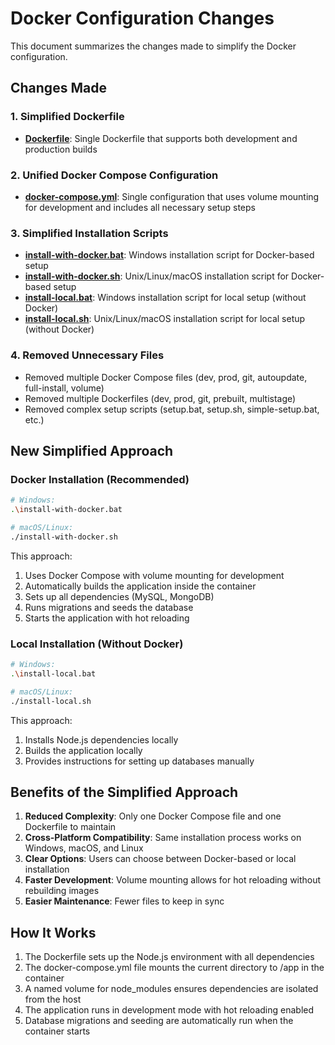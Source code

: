 # Docker Configuration Changes

This document summarizes the changes made to simplify the Docker configuration.

## Changes Made

### 1. Simplified Dockerfile
- **[Dockerfile](file:///d:/job/expansion-management/Dockerfile)**: Single Dockerfile that supports both development and production builds

### 2. Unified Docker Compose Configuration
- **[docker-compose.yml](file:///d:/job/expansion-management/docker-compose.yml)**: Single configuration that uses volume mounting for development and includes all necessary setup steps

### 3. Simplified Installation Scripts
- **[install-with-docker.bat](file:///d:/job/expansion-management/install-with-docker.bat)**: Windows installation script for Docker-based setup
- **[install-with-docker.sh](file:///d:/job/expansion-management/install-with-docker.sh)**: Unix/Linux/macOS installation script for Docker-based setup
- **[install-local.bat](file:///d:/job/expansion-management/install-local.bat)**: Windows installation script for local setup (without Docker)
- **[install-local.sh](file:///d:/job/expansion-management/install-local.sh)**: Unix/Linux/macOS installation script for local setup (without Docker)

### 4. Removed Unnecessary Files
- Removed multiple Docker Compose files (dev, prod, git, autoupdate, full-install, volume)
- Removed multiple Dockerfiles (dev, prod, git, prebuilt, multistage)
- Removed complex setup scripts (setup.bat, setup.sh, simple-setup.bat, etc.)

## New Simplified Approach

### Docker Installation (Recommended)
```bash
# Windows:
.\install-with-docker.bat

# macOS/Linux:
./install-with-docker.sh
```

This approach:
1. Uses Docker Compose with volume mounting for development
2. Automatically builds the application inside the container
3. Sets up all dependencies (MySQL, MongoDB)
4. Runs migrations and seeds the database
5. Starts the application with hot reloading

### Local Installation (Without Docker)
```bash
# Windows:
.\install-local.bat

# macOS/Linux:
./install-local.sh
```

This approach:
1. Installs Node.js dependencies locally
2. Builds the application locally
3. Provides instructions for setting up databases manually

## Benefits of the Simplified Approach

1. **Reduced Complexity**: Only one Docker Compose file and one Dockerfile to maintain
2. **Cross-Platform Compatibility**: Same installation process works on Windows, macOS, and Linux
3. **Clear Options**: Users can choose between Docker-based or local installation
4. **Faster Development**: Volume mounting allows for hot reloading without rebuilding images
5. **Easier Maintenance**: Fewer files to keep in sync

## How It Works

1. The Dockerfile sets up the Node.js environment with all dependencies
2. The docker-compose.yml file mounts the current directory to /app in the container
3. A named volume for node_modules ensures dependencies are isolated from the host
4. The application runs in development mode with hot reloading enabled
5. Database migrations and seeding are automatically run when the container starts